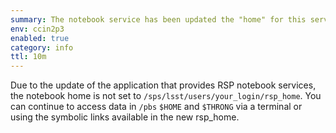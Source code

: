 ```yaml
---
summary: The notebook service has been updated the "home" for this service is located on `/sps/lsst/users/<login>/rsp_home`.
env: ccin2p3
enabled: true
category: info
ttl: 10m
---
```


Due to the update of the application that provides RSP notebook services, the notebook home is not set to `/sps/lsst/users/your_login/rsp_home`. 
You can continue to access data in `/pbs` `$HOME` and `$THRONG` via a terminal or using the symbolic links available in the new rsp_home. 
